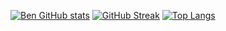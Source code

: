 [![Ben GitHub stats](https://github-readme-stats.vercel.app/api?username=Ben-Zard)](https://github.com/Ben-Zard/github-readme-stats&show_icons=true&theme=radical)
[![GitHub Streak](https://github-readme-streak-stats.herokuapp.com/?user=DenverCoder1)](https://git.io/streak-stats)
[![Top Langs](https://github-readme-stats.vercel.app/api/top-langs/?username=anuraghazra&layout=compact)](https://github.com/anuraghazra/github-readme-stats)

